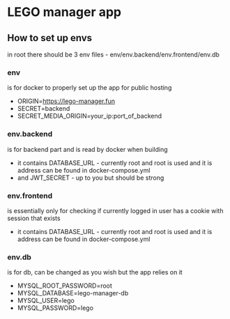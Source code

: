 # LEGO manager app

## How to set up envs

in root there should be 3 env files - env/env.backend/env.frontend/env.db

### env
is for docker to properly set up the app for public hosting
- ORIGIN=https://lego-manager.fun
- SECRET=backend
- SECRET_MEDIA_ORIGIN=your_ip:port_of_backend
### env.backend
is for backend part and is read by docker when building 
- it contains DATABASE_URL - currently root and root is used and it is address can be found in docker-compose.yml
- and JWT_SECRET - up to you but should be strong
### env.frontend
is essentially only for checking if currently logged in user has a cookie with session that exists
- it contains DATABASE_URL - currently root and root is used and it is address can be found in docker-compose.yml
### env.db
is for db, can be changed as you wish but the app relies on it
- MYSQL_ROOT_PASSWORD=root
- MYSQL_DATABASE=lego-manager-db
- MYSQL_USER=lego
- MYSQL_PASSWORD=lego
